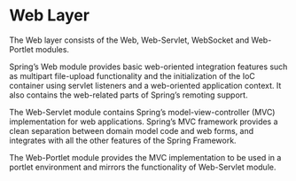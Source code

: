 # Web Layer

The Web layer consists of the Web, Web-Servlet, WebSocket and Web-Portlet modules.

Spring’s Web module provides basic web-oriented integration features such as multipart file-upload functionality and the initialization of the IoC container using servlet listeners and a web-oriented application context. It also contains the web-related parts of Spring’s remoting support.

The Web-Servlet module contains Spring’s model-view-controller (MVC) implementation for web applications. Spring’s MVC framework provides a clean separation between domain model code and web forms, and integrates with all the other features of the Spring Framework.

The Web-Portlet module provides the MVC implementation to be used in a portlet environment and mirrors the functionality of Web-Servlet module.